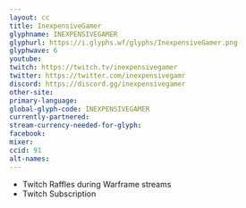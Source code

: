 ```yaml
---
layout: cc
title: InexpensiveGamer
glyphname: INEXPENSIVEGAMER
glyphurl: https://i.glyphs.wf/glyphs/InexpensiveGamer.png
glyphwave: 6
youtube: 
twitch: https://twitch.tv/inexpensivegamer
twitter: https://twitter.com/inexpensivegamr
discord: https://discord.gg/inexpensivegamer
other-site: 
primary-language: 
global-glyph-code: INEXPENSIVEGAMER
currently-partnered: 
stream-currency-needed-for-glyph: 
facebook: 
mixer: 
ccid: 91
alt-names: 
---
```

* Twitch Raffles during Warframe streams
* Twitch Subscription
